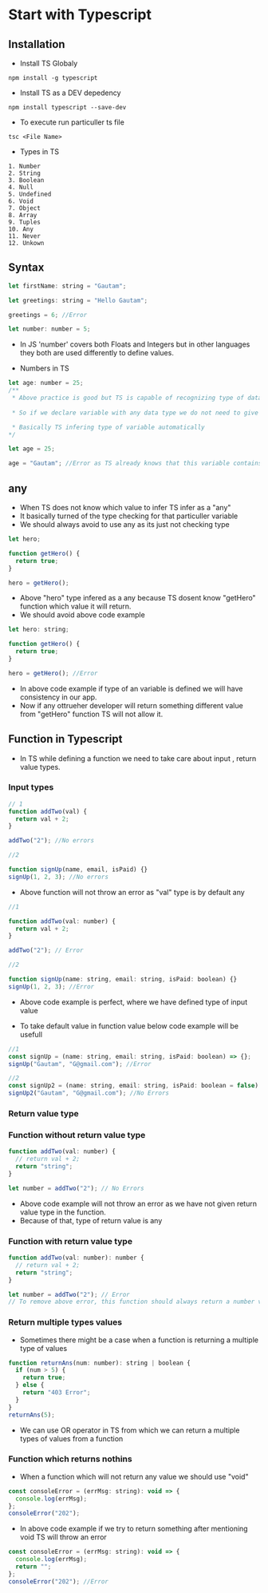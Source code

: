 # Start with Typescript

## Installation

- Install TS Globaly

```
npm install -g typescript
```

- Install TS as a DEV depedency

```
npm install typescript --save-dev
```

- To execute run particuller ts file

```
tsc <File Name>
```

- Types in TS

```
1. Number
2. String
3. Boolean
4. Null
5. Undefined
6. Void
7. Object
8. Array
9. Tuples
10. Any
11. Never
12. Unkown
```

## Syntax

```js
let firstName: string = "Gautam";
```

```js
let greetings: string = "Hello Gautam";

greetings = 6; //Error

let number: number = 5;
```

- In JS 'number' covers both Floats and Integers but in other languages they both are used differently to define values.

- Numbers in TS

```js
let age: number = 25;
/**
 * Above practice is good but TS is capable of recognizing type of data automatically
 
 * So if we declare variable with any data type we do not need to give type while defining 

 * Basically TS infering type of variable automatically
*/

let age = 25;

age = "Gautam"; //Error as TS already knows that this variable contains number only
```

## any

- When TS does not know which value to infer TS infer as a "any"
- It basically turned of the type checking for that particuller variable
- We should always avoid to use any as its just not checking type

```js
let hero;

function getHero() {
  return true;
}

hero = getHero();
```

- Above "hero" type infered as a any because TS dosent know "getHero" function which value it will return.
- We should avoid above code example

```js
let hero: string;

function getHero() {
  return true;
}

hero = getHero(); //Error
```

- In above code example if type of an variable is defined we will have consistency in our app.
- Now if any ottrueher developer will return something different value from "getHero" function TS will not allow it.

## Function in Typescript

- In TS while defining a function we need to take care about input , return value types.

### Input types

```js
// 1
function addTwo(val) {
  return val + 2;
}

addTwo("2"); //No errors

//2

function signUp(name, email, isPaid) {}
signUp(1, 2, 3); //No errors
```

- Above function will not throw an error as "val" type is by default any

```js
//1

function addTwo(val: number) {
  return val + 2;
}

addTwo("2"); // Error

//2

function signUp(name: string, email: string, isPaid: boolean) {}
signUp(1, 2, 3); //Error
```

- Above code example is perfect, where we have defined type of input value

- To take default value in function value below code example will be usefull

```js
//1
const signUp = (name: string, email: string, isPaid: boolean) => {};
signUp("Gautam", "G@gmail.com"); //Error

//2
const signUp2 = (name: string, email: string, isPaid: boolean = false) => {};
signUp2("Gautam", "G@gmail.com"); //No Errors
```

### Return value type

### Function without return value type

```js
function addTwo(val: number) {
  // return val + 2;
  return "string";
}

let number = addTwo("2"); // No Errors
```

- Above code example will not throw an error as we have not given return value type in the function.
- Because of that, type of return value is any

### Function with return value type

```js
function addTwo(val: number): number {
  // return val + 2;
  return "string";
}

let number = addTwo("2"); // Error
// To remove above error, this function should always return a number value
```

### Return multiple types values

- Sometimes there might be a case when a function is returning a multiple type of values

```js
function returnAns(num: number): string | boolean {
  if (num > 5) {
    return true;
  } else {
    return "403 Error";
  }
}
returnAns(5);
```

- We can use OR operator in TS from which we can return a multiple types of values from a function

### Function which returns nothins

- When a function which will not return any value we should use "void"

```js
const consoleError = (errMsg: string): void => {
  console.log(errMsg);
};
consoleError("202");
```

- In above code example if we try to return something after mentioning void TS will throw an error

```js
const consoleError = (errMsg: string): void => {
  console.log(errMsg);
  return "";
};
consoleError("202"); //Error
```
